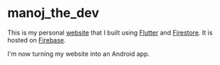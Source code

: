 # manoj_the_dev

This is my personal [website](https://manoj-the-dev.web.app/) that I built using [Flutter](https://flutter.dev/) and [Firestore](https://firebase.google.com/docs/firestore/). It is hosted on [Firebase](https://firebase.google.com/docs/hosting/).

I'm now turning my website into an Android app.
